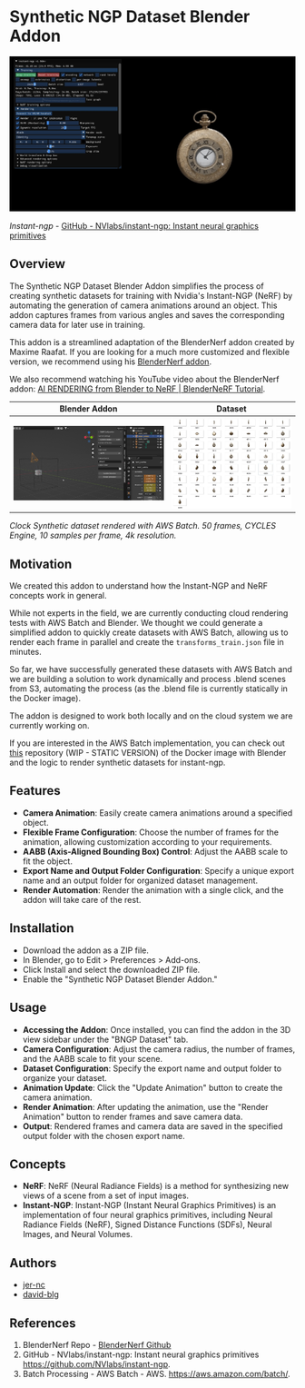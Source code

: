 # Synthetic NGP Dataset Blender Addon

![i-ngp](./assets/instant-ngp.png)

_Instant-ngp_ - [GitHub - NVlabs/instant-ngp: Instant neural graphics primitives](https://github.com/NVlabs/instant-ngp)


## Overview
The Synthetic NGP Dataset Blender Addon simplifies the process of creating synthetic datasets for training with Nvidia's Instant-NGP (NeRF) by automating the generation of camera animations around an object. This addon captures frames from various angles and saves the corresponding camera data for later use in training.

This addon is a streamlined adaptation of the BlenderNerf addon created by Maxime Raafat. If you are looking for a much more customized and flexible version, we recommend using his [BlenderNerf addon](https://github.com/maximeraafat/BlenderNeRF).

We also recommend watching his YouTube video about the BlenderNerf addon: [AI RENDERING from Blender to NeRF | BlenderNeRF Tutorial](https://www.youtube.com/watch?v=C8YuDoU11cg).

| Blender Addon                         | Dataset                               |
| ------------------------------------- | ------------------------------------- |
| ![addon-ngp](./assets/addon-bngp.png) | ![dataset](./assets/dataset-imgs.jpg) |

_Clock Synthetic dataset rendered with AWS Batch. 50 frames, CYCLES Engine, 10 samples per frame, 4k resolution._

## Motivation
We created this addon to understand how the Instant-NGP and NeRF concepts work in general.

While not experts in the field, we are currently conducting cloud rendering tests with AWS Batch and Blender. We thought we could generate a simplified addon to quickly create datasets with AWS Batch, allowing us to render each frame in parallel and create the `transforms_train.json` file in minutes.

So far, we have successfully generated these datasets with AWS Batch and we are building a solution to work dynamically and process .blend scenes from S3, automating the process (as the .blend file is currently statically in the Docker image).

The addon is designed to work both locally and on the cloud system we are currently working on.

If you are interested in the AWS Batch implementation, you can check out [this](repolink-todo) repository (WIP - STATIC VERSION) of the Docker image with Blender and the logic to render synthetic datasets for instant-ngp.

## Features
- **Camera Animation**: Easily create camera animations around a specified object.
- **Flexible Frame Configuration**: Choose the number of frames for the animation, allowing customization according to your requirements.
- **AABB (Axis-Aligned Bounding Box) Control**: Adjust the AABB scale to fit the object.
- **Export Name and Output Folder Configuration**: Specify a unique export name and an output folder for organized dataset management.
- **Render Automation**: Render the animation with a single click, and the addon will take care of the rest.

## Installation
- Download the addon as a ZIP file.
- In Blender, go to Edit > Preferences > Add-ons.
- Click Install and select the downloaded ZIP file.
- Enable the "Synthetic NGP Dataset Blender Addon."

## Usage
- **Accessing the Addon**: Once installed, you can find the addon in the 3D view sidebar under the "BNGP Dataset" tab.
- **Camera Configuration**: Adjust the camera radius, the number of frames, and the AABB scale to fit your scene.
- **Dataset Configuration**: Specify the export name and output folder to organize your dataset.
- **Animation Update**: Click the "Update Animation" button to create the camera animation.
- **Render Animation**: After updating the animation, use the "Render Animation" button to render frames and save camera data.
- **Output**: Rendered frames and camera data are saved in the specified output folder with the chosen export name.

## Concepts
- **NeRF**: NeRF (Neural Radiance Fields) is a method for synthesizing new views of a scene from a set of input images.
- **Instant-NGP**: Instant-NGP (Instant Neural Graphics Primitives) is an implementation of four neural graphics primitives, including Neural Radiance Fields (NeRF), Signed Distance Functions (SDFs), Neural Images, and Neural Volumes.

## Authors

- [jer-nc]()
- [david-blg]()

## References
1. BlenderNerf Repo - [BlenderNerf Github](https://github.com/maximeraafat/BlenderNeRF)
2. GitHub - NVlabs/instant-ngp: Instant neural graphics primitives https://github.com/NVlabs/instant-ngp.
3. Batch Processing - AWS Batch - AWS. https://aws.amazon.com/batch/.